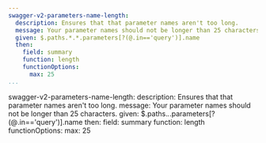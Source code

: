 ```yaml
---
swagger-v2-parameters-name-length:
  description: Ensures that that parameter names aren't too long.
  message: Your parameter names should not be longer than 25 characters.
  given: $.paths.*.*.parameters[?(@.in=='query')].name
  then:
    field: summary
    function: length
    functionOptions:
      max: 25
...
```

swagger-v2-parameters-name-length:
  description: Ensures that that parameter names aren't too long.
  message: Your parameter names should not be longer than 25 characters.
  given: $.paths.*.*.parameters[?(@.in=='query')].name
  then:
    field: summary
    function: length
    functionOptions:
      max: 25
